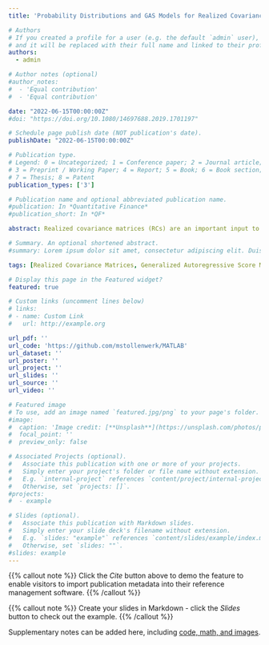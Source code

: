 ```yaml
---
title: 'Probability Distributions and GAS Models for Realized Covariance Matrices'

# Authors
# If you created a profile for a user (e.g. the default `admin` user), write the username (folder name) here
# and it will be replaced with their full name and linked to their profile.
authors:
  - admin

# Author notes (optional)
#author_notes:
#  - 'Equal contribution'
#  - 'Equal contribution'

date: "2022-06-15T00:00:00Z"
#doi: "https://doi.org/10.1080/14697688.2019.1701197"

# Schedule page publish date (NOT publication's date).
publishDate: "2022-06-15T00:00:00Z"

# Publication type.
# Legend: 0 = Uncategorized; 1 = Conference paper; 2 = Journal article;
# 3 = Preprint / Working Paper; 4 = Report; 5 = Book; 6 = Book section;
# 7 = Thesis; 8 = Patent
publication_types: ['3']

# Publication name and optional abbreviated publication name.
#publication: In *Quantitative Finance*
#publication_short: In *QF*

abstract: Realized covariance matrices (RCs) are an important input to asses the risks involved in different investment allocations and it is thus useful to model and forecast them. To this end generalized autoregressive score (GAS) models are employed in this paper. These models are ideal for comparing different probability distributions in terms of their ability to model and forecast RCs, since the dynamic parameters of the conditional observation density are updated by incorporating the shape of the distribution itself (via the scaled score of the log-likelihood). All probability distributions so far applied to time series of RCs in the literature are compared and it is shown how they are related to each other. Furthermore a novel family of probability distribution, which has a property called "tail homogeneity", is derived and added to the comparison. The necessary inputs for the GAS models (Fisher information matrix and score) are derived for all distributions. An in-sample fit comparison confirms previous results that "fat-tailed" distributions outperform others and shows that the novel distribution family achieves very good fit. Out-of-sample forecasting comparisons further corroborate the excellent performance of the novel distribution family.

# Summary. An optional shortened abstract.
#summary: Lorem ipsum dolor sit amet, consectetur adipiscing elit. Duis posuere tellus ac convallis placerat. Proin tincidunt magna sed ex sollicitudin condimentum.

tags: [Realized Covariance Matrices, Generalized Autoregressive Score Models, Matrix Distributions, Time-Series Models]

# Display this page in the Featured widget?
featured: true

# Custom links (uncomment lines below)
# links:
# - name: Custom Link
#   url: http://example.org

url_pdf: ''
url_code: 'https://github.com/mstollenwerk/MATLAB'
url_dataset: ''
url_poster: ''
url_project: ''
url_slides: ''
url_source: ''
url_video: ''

# Featured image
# To use, add an image named `featured.jpg/png` to your page's folder.
#image:
#  caption: 'Image credit: [**Unsplash**](https://unsplash.com/photos/pLCdAaMFLTE)'
#  focal_point: ''
#  preview_only: false

# Associated Projects (optional).
#   Associate this publication with one or more of your projects.
#   Simply enter your project's folder or file name without extension.
#   E.g. `internal-project` references `content/project/internal-project/index.md`.
#   Otherwise, set `projects: []`.
#projects:
#  - example

# Slides (optional).
#   Associate this publication with Markdown slides.
#   Simply enter your slide deck's filename without extension.
#   E.g. `slides: "example"` references `content/slides/example/index.md`.
#   Otherwise, set `slides: ""`.
#slides: example
---
```


{{% callout note %}}
Click the _Cite_ button above to demo the feature to enable visitors to import publication metadata into their reference management software.
{{% /callout %}}

{{% callout note %}}
Create your slides in Markdown - click the _Slides_ button to check out the example.
{{% /callout %}}

Supplementary notes can be added here, including [code, math, and images](https://wowchemy.com/docs/writing-markdown-latex/).
